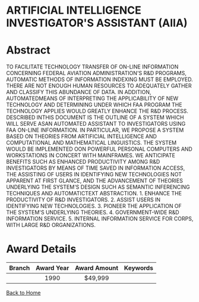 
ARTIFICIAL INTELLIGENCE INVESTIGATOR&#039;S ASSISTANT (AIIA)
============================================================

# Abstract


TO FACILITATE TECHNOLOGY TRANSFER OF ON-LINE INFORMATION CONCERNING FEDERAL AVIATION ADMINISTRATION'S R&D PROGRAMS, AUTOMATIC METHODS OF INFORMATION INDEXING MUST BE EMPLOYED. THERE ARE NOT ENOUGH HUMAN RESOURCES TO ADEQUATELY GATHER AND CLASSIFY THIS ABUNDANCE OF DATA. IN ADDITION, AUTOMATEDMEANS OF INTERPRETING THE APPLICABILITY OF NEW TECHNOLOGY AND DETERMINING UNDER WHICH FAA PROGRAM THE TECHNOLOGY APPLIES WOULD GREATLY ENHANCE THE R&D PROCESS. DESCRIBED INTHIS DOCUMENT IS THE OUTLINE OF A SYSTEM WHICH WILL SERVE ASAN AUTOMATED ASSISTANT TO INVESTIGATORS USING FAA ON-LINE INFORMATION. IN PARTICULAR, WE PROPOSE A SYSTEM BASED ON THEORIES FROM ARTIFICIAL INTELLIGENCE AND COMPUTATIONAL AND MATHEMATICAL LINGUISTICS. THE SYSTEM WOULD BE IMPLEMENTED OON POWERFUL PERSONAL COMPUTERS AND WORKSTATIONS IN CONCERT WITH MAINFRAMES. WE ANTICIPATE BENEFITS SUCH AS ENHANCED PRODUCTIVITY AMONG R&D INVESTIGATORS BY MEANS OF TIME SAVED IN INFORMATION ACCESS, THE ASSISTING OF USERS IN IDENTIFYING NEW TECHNOLOGIES NOT APPARENT AT FIRST GLANCE, AND THE ADVANCEMENT OF THEORIES UNDERLYING THE SYSTEM'S DESIGN SUCH AS SEMANTIC INFERENCING TECHNIQUES AND AUTOMATICTEXT ABSTRACTION. 1. ENHANCE THE PRODUCTIVITY OF R&D INVESTIGATORS. 2. ASSIST USERS IN IDENTIFYING NEW TECHNOLOGIES. 3. PIONEER THE APPLICATION OF THE SYSTEM'S UNDERLYING THEORIES. 4. GOVERNMENT-WIDE R&D INFORMATION SERVICE. 5. INTERNAL INFORMATION SERVICE FOR CORPS, WITH LARGE R&D ORGANIZATIONS.  

# Award Details

|Branch|Award Year|Award Amount|Keywords|
| :---: | :---: | :---: | :---: |
||1990|$49,999||
  
  


[Back to Home](https://github.com/chrischow/dod_sbir_awards/JT/#155)
